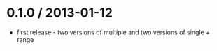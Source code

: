 0.1.0 / 2013-01-12
==================
  * first release - two versions of multiple and two versions of single + range
